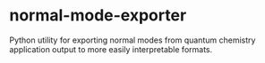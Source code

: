 # normal-mode-exporter
Python utility for exporting normal modes from quantum chemistry application output to more easily interpretable formats.
